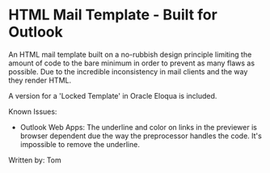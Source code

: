 # HTML Mail Template - Built for Outlook 

An HTML mail template built on a no-rubbish design principle limiting the amount of code to the bare minimum in order to prevent as many flaws as possible.
Due to the incredible inconsistency in mail clients and the way they render HTML.

A version for a 'Locked Template' in Oracle Eloqua is included.

Known Issues:

- Outlook Web Apps: The underline and color on links in the previewer is browser dependent due the way the preprocessor handles the code. 
It's impossible to remove the underline.

Written by: Tom
